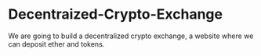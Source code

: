 # Decentraized-Crypto-Exchange
We are going to build a decentralized crypto exchange, a website where we can deposit ether and tokens.
